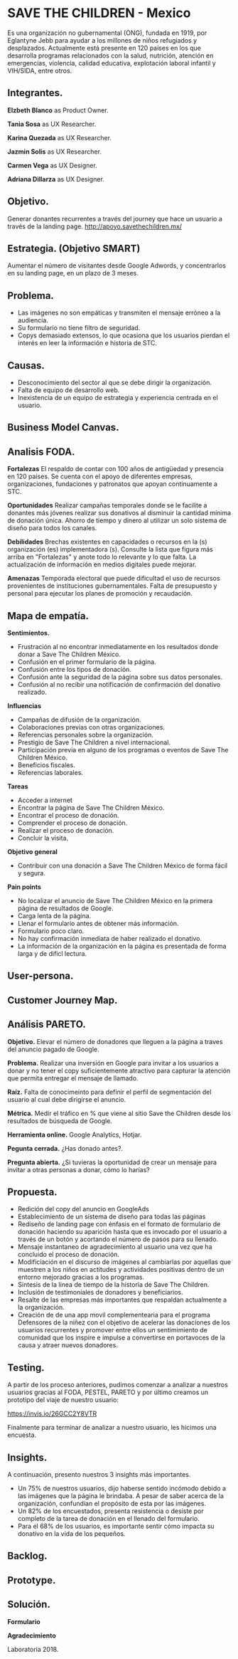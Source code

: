 # SAVE THE CHILDREN - Mexico

Es una organización no gubernamental (ONG), fundada en 1919, por Eglantyne Jebb para ayudar a los millones de niños refugiados y desplazados. Actualmente está presente en 120 países en los que desarrolla programas relacionados con la salud, nutrición, atención en emergencias, violencia, calidad educativa, explotación laboral infantil y VIH/SIDA, entre otros.

## Integrantes.

**Elzbeth Blanco** as Product Owner.

**Tania Sosa** as UX Researcher.

**Karina Quezada** as UX Researcher.

**Jazmin Solis** as UX Researcher.

**Carmen Vega** as UX Designer.

**Adriana Dillarza** as UX Designer.

## Objetivo.

Generar donantes recurrentes a través del journey que hace un usuario a través de la landing page.
http://apoyo.savethechildren.mx/

## Estrategia. (Objetivo SMART)

Aumentar el número de visitantes desde Google Adwords, y concentrarlos en su landing page, en un plazo de 3 meses.

## Problema.

* Las imágenes no son empáticas y transmiten el mensaje erróneo a la audiencia.
* Su formulario no tiene filtro de seguridad.
* Copys demasiado extensos, lo que ocasiona que los usuarios pierdan el interés en leer la información e historia de STC.

## Causas.

* Desconocimiento del sector al que se debe dirigir la organización.
* Falta de equipo de desarrollo web.
* Inexistencia de un equipo de estrategia y experiencia centrada en el usuario.

## Business Model Canvas.


## Analisis FODA.

**Fortalezas**
El respaldo de contar con 100 años de antigüedad y presencia en 120 paises. Se cuenta con el apoyo de diferentes empresas, organizaciones, fundaciones y patronatos que apoyan continuamente a STC.

**Oportunidades**
Realizar campañas temporales donde se le facilite a donantes más jóvenes realizar sus donativos al disminuir la cantidad mínima de donación única. Ahorro de tiempo y dinero al utilizar un solo sistema de diseño para todos los canales.

**Debilidades**
Brechas existentes en capacidades o recursos en la (s) organización (es) implementadora (s). Consulte la lista que figura más arriba en "Fortalezas" y anote todo lo relevante y lo que falta. La actualización de información en medios digitales puede mejorar.

**Amenazas**
Temporada electoral que puede dificultad el uso de recursos provenientes de instituciones gubernamentales. Falta de presupuesto y personal para ejecutar los planes de promoción y recaudación.

## Mapa de empatía.

**Sentimientos.**
* Frustración al no encontrar inmediatamente en los resultados donde donar a Save The Children México.
* Confusión en el primer formulario de la página.
* Confusión entre los tipos de donación.
* Confusión ante la seguridad de la página sobre sus datos personales.
* Confusión al no recibir una notificación de confirmación del donativo realizado.

**Influencias**
* Campañas de difusión de la organización.
* Colaboraciones previas con otras organizaciones.
* Referencias personales sobre la organización.
* Prestigio de Save The Children a  nivel internacional.
* Participación previa en alguno de los programas o eventos de Save The Children México.
* Beneficios fiscales.
* Referencias laborales.

**Tareas**
* Acceder a internet
* Encontrar la página de Save The Children México.
* Encontrar el proceso de donación.
* Comprender el proceso de donación.
* Realizar el proceso de donación.
* Concluir la visita.

**Objetivo general**
* Contribuir con una donación a Save The Children México de forma fácil y segura.

**Pain points**
* No localizar el anuncio de Save The Children México en la primera página de resultados de Google.
* Carga lenta de la página.
* Llenar el formulario antes de obtener más información.
* Formulario poco claro.
* No hay confirmación inmediata de haber realizado el donativo.
* La información de la organización en la página es presentada de forma larga y de dificl lectura.

## User-persona.

## Customer Journey Map.

## Análisis PARETO.

**Objetivo.** Elevar el número de donadores que lleguen a la página a traves del anuncio pagado de Google.

**Problema.** Realizar una inversión en Google para invitar a los usuarios a donar y no tener  el copy suficientemente atractivo para capturar la atención que permita entregar el mensaje de llamado.

**Raíz.** Falta de conocimeinto para definir el perfil de segmentación del usuario al cual debe dirigirse el anuncio.

**Métrica.** Medir el tráfico en % que viene al sitio Save the Children desde los resultados de búsqueda de Google.

**Herramienta online.** Google Analytics, Hotjar.

**Pegunta cerrada.** ¿Has donado antes?.

**Pregunta abierta.** ¿Si tuvieras la oportunidad de crear un mensaje para invitar a otras personas a donar, cómo lo harías?

## Propuesta.

* Redición del copy del anuncio en GoogleAds
* Establecimiento de un sistema de diseño para todas las páginas
* Rediseño de landing page con énfasis en el formato de formulario de donación haciendo su aparición hasta que es invocado por el usuario a través de un botón y acortando el número de pasos para su llenado.
* Mensaje instantaneo de agradecimiento al usuario una vez que ha concluido el proceso de donación.
* Modificiación en el discurso de imágenes al cambiarlas por aquellas que muestren a los niños en actitudes y actividades positivas dentro de un entorno mejorado gracias a los programas.
* Sintesis de la línea de tiempo de la historia de Save The Children.
* Inclusión de testimoniales de donadores y beneficiarios.
* Resalte de las empresas más importantes que respaldan actualmente a la organización.
* Creación de de una app movil complementearia para el programa Defensores de la niñez con el objetivo de acelerar las donaciones de los usuarios recurrentes y promover entre ellos un sentimimiento de comunidad que los inspire e impulse a convertirse en portavoces de la causa y atraer nuevos donadores.

## Testing.

A partir de los proceso anteriores, pudimos comenzar a analizar a nuestros usuarios gracias al FODA, PESTEL, PARETO y por último creamos un prototipo del viaje de nuestro usuario:

https://invis.io/26GCC2Y8VTR

Finalmente para terminar de analizar a nuestro usuario, les hicimos una encuesta.

## Insights.

A continuación, presento nuestros 3 insights más importantes.

* Un 75% de nuestros usuarios, dijo haberse sentido incómodo debido a las imágenes que la página le brindaba. A pesar de saber acerca de la organización, confundían el propósito de esta por las imágenes.
* Un 82% de los encuestados, presenta resistencia o desiste por completo de la tarea de donación en el llenado del formulario.
* Para el 68% de los usuarios, es importante sentir cómo impacta su donativo en la vida de los pequeños.

## Backlog.

## Prototype.

## Solución.

**Formulario**

**Agradecimiento**

Laboratoria 2018.

